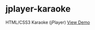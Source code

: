 # jplayer-karaoke
HTML/CSS3 Karaoke (jPlayer)
<a href="http://purevtsooj.github.io/jplayer-karaoke/">View Demo</a>
